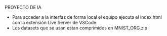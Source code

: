 PROYECTO DE IA
- Para acceder a la interfaz de forma local el equipo ejecuta el index.html con la extensión Live Server de VSCode.
- Los datasets que se usan estan comprimidos en MNIST_ORG.zip
